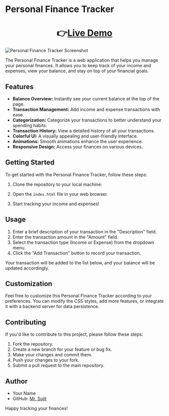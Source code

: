 # Personal Finance Tracker

<h1 align="center">
  👉<a href="https://sm-financetracker.netlify.app" target="_blank" rel="noopener noreferrer">Live Demo</a>
</h1>


![Personal Finance Tracker Screenshot](screenshot.png)

The Personal Finance Tracker is a web application that helps you manage your personal finances. It allows you to keep track of your income and expenses, view your balance, and stay on top of your financial goals.

## Features

- **Balance Overview:** Instantly see your current balance at the top of the page.
- **Transaction Management:** Add income and expense transactions with ease.
- **Categorization:** Categorize your transactions to better understand your spending habits.
- **Transaction History:** View a detailed history of all your transactions.
- **Colorful UI:** A visually appealing and user-friendly interface.
- **Animations:** Smooth animations enhance the user experience.
- **Responsive Design:** Access your finances on various devices.

## Getting Started

To get started with the Personal Finance Tracker, follow these steps:

1. Clone the repository to your local machine:

2. Open the `index.html` file in your web browser.

3. Start tracking your income and expenses!

## Usage

1. Enter a brief description of your transaction in the "Description" field.
2. Enter the transaction amount in the "Amount" field.
3. Select the transaction type (Income or Expense) from the dropdown menu.
4. Click the "Add Transaction" button to record your transaction.

Your transaction will be added to the list below, and your balance will be updated accordingly.

## Customization

Feel free to customize this Personal Finance Tracker according to your preferences. You can modify the CSS styles, add more features, or integrate it with a backend server for data persistence.

## Contributing

If you'd like to contribute to this project, please follow these steps:

1. Fork the repository.
2. Create a new branch for your feature or bug fix.
3. Make your changes and commit them.
4. Push your changes to your fork.
5. Submit a pull request to the main repository.

## Author

- Your Name
- GitHub: [Mr. Sujit](https://github.com/sujitmahapatra)

Happy tracking your finances!
